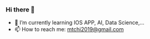 ### Hi there 👋

<!--
**mtchis/mtchis** is a ✨ _special_ ✨ repository because its `README.md` (this file) appears on your GitHub profile.
-->

- 🌱 I’m currently learning IOS APP, AI, Data Science,...
- 📫 How to reach me: mtchi2019@gmail.com


